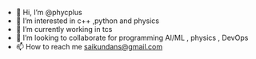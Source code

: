- 👋 Hi, I’m @phycplus
- 👀 I’m interested in c++ ,python and physics 
- 🌱 I’m currently working in tcs
- 💞️ I’m looking to collaborate for programming AI/ML , physics , DevOps
- 📫 How to reach me saikundans@gmail.com

<!---
phycplus/phycplus is a ✨ special ✨ repository because its `README.md` (this file) appears on your GitHub profile.
You can click the Preview link to take a look at your changes.
--->
